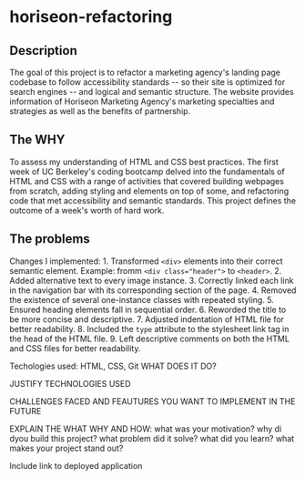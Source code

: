 # horiseon-refactoring

## Description

The goal of this project is to refactor a marketing agency's landing page codebase to follow accessibility standards -- so their site is optimized for search engines -- and logical and semantic structure. The website provides information of Horiseon Marketing Agency's marketing specialties and strategies as well as the benefits of partnership.

## The WHY

To assess my understanding of HTML and CSS best practices. The first week of UC Berkeley's coding bootcamp delved into the fundamentals of HTML and CSS with a range of activities that covered building webpages from scratch, adding styling and elements on top of some, and refactoring code that met accessibility and semantic standards. This project defines the outcome of a week's worth of hard work.

## The problems

Changes I implemented:
    1. Transformed `<div>` elements into their correct semantic element. Example: fromm `<div class="header">` to `<header>`.
    2. Added alternative text to every image instance.
    3. Correctly linked each link in the navigation bar with its corresponding section of the page.
    4. Removed the existence of several one-instance classes with repeated styling.
    5. Ensured heading elements fall in sequential order.
    6. Reworded the title to be more concise and descriptive.
    7. Adjusted indentation of HTML file for better readability.
    8. Included the `type` attribute to the stylesheet link tag in the head of the HTML file.
    9. Left descriptive comments on both the HTML and CSS files for better readability.


Techologies used: HTML, CSS, Git
WHAT DOES IT DO?

JUSTIFY TECHNOLOGIES USED

CHALLENGES FACED AND FEAUTURES YOU WANT TO IMPLEMENT IN THE FUTURE

EXPLAIN THE WHAT WHY AND HOW: what was your motivation? why di dyou build this project? what problem did it solve? what did you learn? what makes your project stand out?

Include link to deployed application